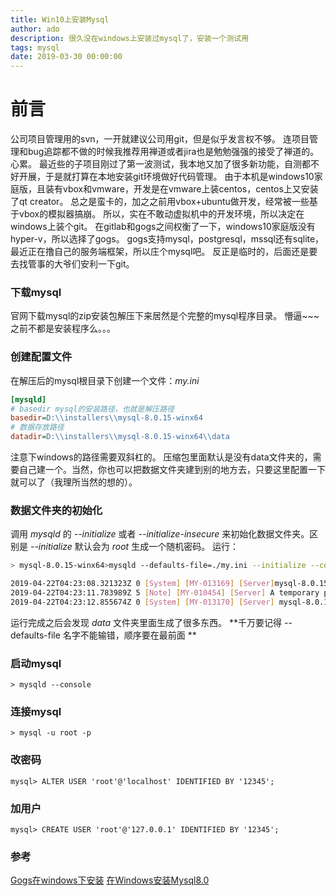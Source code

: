 ```yaml
---
title: Win10上安装Mysql
author: ado
description: 很久没在windows上安装过mysql了，安装一个测试用
tags: mysql
date: 2019-03-30 00:00:00
---
```

# 前言
公司项目管理用的svn，一开就建议公司用git，但是似乎发言权不够。
连项目管理和bug追踪都不做的时候我推荐用禅道或者jira也是勉勉强强的接受了禅道的。
心累。
最近些的子项目刚过了第一波测试，我本地又加了很多新功能，自测都不好开展，于是就打算在本地安装git环境做好代码管理。
由于本机是windows10家庭版，且装有vbox和vmware，开发是在vmware上装centos，centos上又安装了qt creator。
总之是蛮卡的，加之之前用vbox+ubuntu做开发，经常被一些基于vbox的模拟器搞崩。
所以，实在不敢动虚拟机中的开发环境，所以决定在windows上装个git。
在gitlab和gogs之间权衡了一下，windows10家庭版没有hyper-v，所以选择了gogs。
gogs支持mysql，postgresql，mssql还有sqlite，最近正在撸自己的服务端框架，所以庄个mysql吧。
反正是临时的，后面还是要去找管事的大爷们安利一下git。

### 下载mysql
官网下载mysql的zip安装包解压下来居然是个完整的mysql程序目录。
懵逼~~~
之前不都是安装程序么。。。

### 创建配置文件

在解压后的mysql根目录下创建一个文件：*my.ini*
```ini
[mysqld]
# basedir mysql的安装路径，也就是解压路径
basedir=D:\\installers\\mysql-8.0.15-winx64
# 数据存放路径
datadir=D:\\installers\\mysql-8.0.15-winx64\\data
```
注意下windows的路径需要双斜杠的。
压缩包里面默认是没有data文件夹的，需要自己建一个。当然，你也可以把数据文件夹建到别的地方去，只要这里配置一下就可以了（我理所当然的想的）。

### 数据文件夹的初始化
调用 *mysqld* 的 *--initialize* 或者 *--initialize-insecure* 来初始化数据文件夹。区别是 *--initialize* 默认会为 *root* 生成一个随机密码。
运行：
```sh
> mysql-8.0.15-winx64>mysqld --defaults-file=./my.ini --initialize --console

2019-04-22T04:23:08.321323Z 0 [System] [MY-013169] [Server]mysql-8.0.15-winx64\bin\mysqld.exe (mysqld 8.0.15) initializing of server in progress as process 16292
2019-04-22T04:23:11.783989Z 5 [Note] [MY-010454] [Server] A temporary password is generated for root@localhost: sqaOhgP)e2y9
2019-04-22T04:23:12.855674Z 0 [System] [MY-013170] [Server] mysql-8.0.15-winx64\bin\mysqld.exe (mysqld 8.0.15) initializing of server has completed
```
运行完成之后会发现 *data* 文件夹里面生成了很多东西。
**千万要记得 --defaults-file 名字不能输错，顺序要在最前面 **

### 启动mysql
```
> mysqld --console
```

### 连接mysql
```
> mysql -u root -p
```

### 改密码
```
mysql> ALTER USER 'root'@'localhost' IDENTIFIED BY '12345';
```

### 加用户
```
mysql> CREATE USER 'root'@'127.0.0.1' IDENTIFIED BY '12345';
```

### 参考
[Gogs在windows下安装](
https://gogs.io/docs/installation)
[在Windows安装Mysql8.0](
https://dev.mysql.com/doc/refman/8.0/en/windows-install-archive.html)